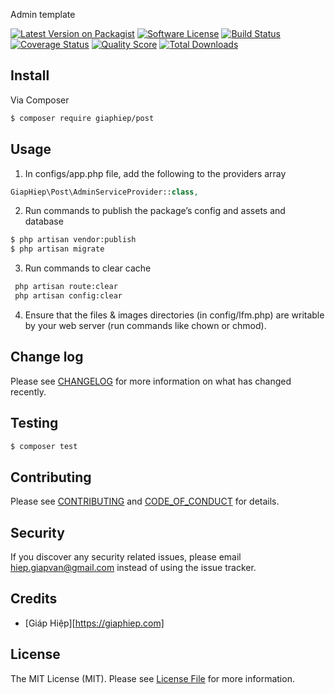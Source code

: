 Admin template

[![Latest Version on Packagist][ico-version]][link-packagist]
[![Software License][ico-license]](LICENSE.md)
[![Build Status][ico-travis]][link-travis]
[![Coverage Status][ico-scrutinizer]][link-scrutinizer]
[![Quality Score][ico-code-quality]][link-code-quality]
[![Total Downloads][ico-downloads]][link-downloads]



## Install

Via Composer

``` bash
$ composer require giaphiep/post
```

## Usage
1. In configs/app.php file, add the following to the providers array
``` php
GiapHiep\Post\AdminServiceProvider::class,
```
2. Run commands to publish the package’s config and assets and database
``` bash
$ php artisan vendor:publish
$ php artisan migrate
```
3. Run commands to clear cache
``` bash
 php artisan route:clear
 php artisan config:clear
```
4. Ensure that the files & images directories (in config/lfm.php) are writable by your web server (run commands like chown or chmod).



## Change log

Please see [CHANGELOG](CHANGELOG.md) for more information on what has changed recently.

## Testing

``` bash
$ composer test
```

## Contributing

Please see [CONTRIBUTING](CONTRIBUTING.md) and [CODE_OF_CONDUCT](CODE_OF_CONDUCT.md) for details.

## Security

If you discover any security related issues, please email hiep.giapvan@gmail.com instead of using the issue tracker.

## Credits

- [Giáp Hiệp][https://giaphiep.com]

## License

The MIT License (MIT). Please see [License File](LICENSE.md) for more information.

[ico-version]: https://img.shields.io/packagist/v/giaphiep/post.svg?style=flat-square
[ico-license]: https://img.shields.io/badge/license-MIT-brightgreen.svg?style=flat-square
[ico-travis]: https://img.shields.io/travis/giaphiep/post/master.svg?style=flat-square
[ico-scrutinizer]: https://img.shields.io/scrutinizer/coverage/g/:vendor/:package_name.svg?style=flat-square
[ico-code-quality]: https://img.shields.io/scrutinizer/g/:vendor/:package_name.svg?style=flat-square
[ico-downloads]: https://img.shields.io/packagist/dt/giaphiep/post.svg?style=flat-square

[link-packagist]: https://packagist.org/packages/giaphiep/post
[link-travis]: https://travis-ci.org/giaphiep/post
[link-scrutinizer]: https://scrutinizer-ci.com/g/giaphiep/post/code-structure
[link-code-quality]: https://scrutinizer-ci.com/g/giaphiep/post
[link-downloads]: https://packagist.org/packages/giaphiep/post
[link-author]: https://github.com/giaphiep
[link-contributors]: ../../contributors
